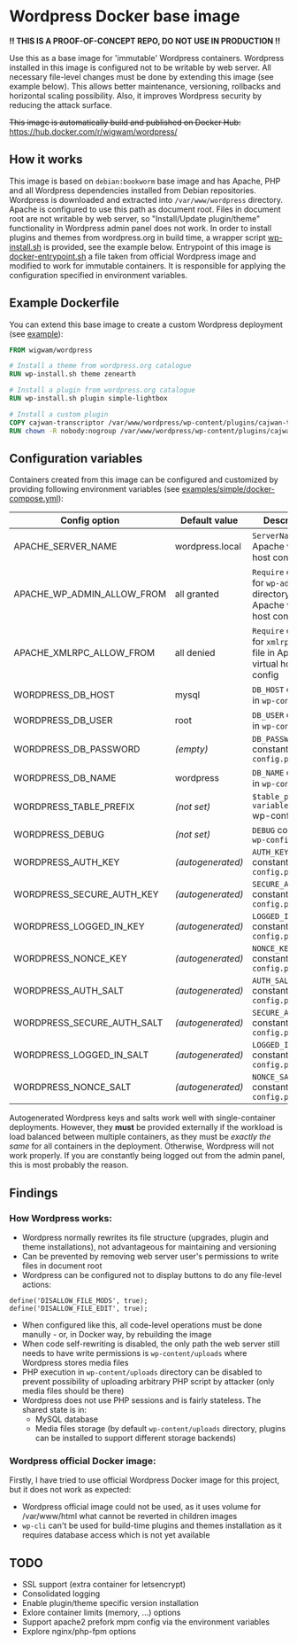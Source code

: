 Wordpress Docker base image
===========================

**!! THIS IS A PROOF-OF-CONCEPT REPO, DO NOT USE IN PRODUCTION !!**

Use this as a base image for 'immutable' Wordpress containers. Wordpress installed in this image is
configured not to be writable by web server. All necessary file-level changes must be done by 
extending this image (see example below). This allows better maintenance, versioning, rollbacks and
horizontal scaling possibility. Also, it improves Wordpress security by reducing the attack surface.

~~This image is automatically build and published on Docker Hub:~~
https://hub.docker.com/r/wigwam/wordpress/


How it works
------------

This image is based on `debian:bookworm` base image and has Apache, PHP and all Wordpress
dependencies installed from Debian repositories. Wordpress is downloaded and extracted into
`/var/www/wordpress` directory. Apache is configured to use this path as document root. Files
in document root are not writable by web server, so "Install/Update plugin/theme" functionality
in Wordpress admin panel does not work. In order to install plugins and themes from wordpress.org in
build time, a wrapper script [wp-install.sh](wp-install.sh) is provided, see the example below.
Entrypoint of this image is [docker-entrypoint.sh](docker-entrypoint.sh) a file taken from official
Wordpress image and modified to work for immutable containers. It is responsible for applying the
configuration specified in environment variables.


Example Dockerfile
------------------

You can extend this base image to create a custom Wordpress deployment 
(see [example](examples/simple/)):

```Dockerfile
FROM wigwam/wordpress

# Install a theme from wordpress.org catalogue
RUN wp-install.sh theme zenearth

# Install a plugin from wordpress.org catalogue
RUN wp-install.sh plugin simple-lightbox

# Install a custom plugin
COPY cajwan-transcriptor /var/www/wordpress/wp-content/plugins/cajwan-transcriptor
RUN chown -R nobody:nogroup /var/www/wordpress/wp-content/plugins/cajwan-transcriptor
```


Configuration variables
-----------------------

Containers created from this image can be configured and customized by providing following
environment variables (see [examples/simple/docker-compose.yml](examples/simple/docker-compose.yml)):

Config option              | Default value     | Description
-------------------------- | ----------------- | -----------
APACHE_SERVER_NAME         | wordpress.local   | `ServerName` in Apache virtual host config
APACHE_WP_ADMIN_ALLOW_FROM | all granted       | `Require` directive for `wp-admin` directory in Apache virtual host config
APACHE_XMLRPC_ALLOW_FROM   | all denied        | `Require` directive for `xmlrpc.php` file in Apache virtual host config
WORDPRESS_DB_HOST          | mysql             | `DB_HOST` constant in `wp-config.php` 
WORDPRESS_DB_USER          | root              | `DB_USER` constant in `wp-config.php`
WORDPRESS_DB_PASSWORD      | *(empty)*         | `DB_PASSWORD` constant in `wp-config.php`
WORDPRESS_DB_NAME          | wordpress         | `DB_NAME` constant in `wp-config.php`
WORDPRESS_TABLE_PREFIX     | *(not set)*       | `$table_prefix`` variable in `wp-config.php`
WORDPRESS_DEBUG            | *(not set)*       | `DEBUG` constant in `wp-config.php`
WORDPRESS_AUTH_KEY         | *(autogenerated)* | `AUTH_KEY` constant in `wp-config.php`
WORDPRESS_SECURE_AUTH_KEY  | *(autogenerated)* | `SECURE_AUTH_KEY` constant in `wp-config.php`
WORDPRESS_LOGGED_IN_KEY    | *(autogenerated)* | `LOGGED_IN_KEY` constant in `wp-config.php`
WORDPRESS_NONCE_KEY        | *(autogenerated)* | `NONCE_KEY` constant in `wp-config.php`
WORDPRESS_AUTH_SALT        | *(autogenerated)* | `AUTH_SALT` constant in `wp-config.php`
WORDPRESS_SECURE_AUTH_SALT | *(autogenerated)* | `SECURE_AUTH_SALT` constant in `wp-config.php`
WORDPRESS_LOGGED_IN_SALT   | *(autogenerated)* | `LOGGED_IN_SALT` constant in `wp-config.php`
WORDPRESS_NONCE_SALT       | *(autogenerated)* | `NONCE_SALT` constant in `wp-config.php`

Autogenerated Wordpress keys and salts work well with single-container deployments. However,
they **must** be provided externally if the workload is load balanced between multiple containers,
as they must be *exactly the same* for all containers in the deployment. Otherwise, Wordpress will
not work properly. If you are constantly being logged out from the admin panel, this is most 
probably the reason.


Findings
--------

### How Wordpress works:

  - Wordpress normally rewrites its file structure (upgrades, plugin and theme installations), not 
    advantageous for maintaining and versioning
  - Can be prevented by removing web server user's permissions to write files in document root
  - Wordpress can be configured not to display buttons to do any file-level actions:
```
define('DISALLOW_FILE_MODS', true);
define('DISALLOW_FILE_EDIT', true);
```
  - When configured like this, all code-level operations must be done manully - or, in Docker way,
    by rebuilding the image
  - When code self-rewriting is disabled, the only path the web server still needs to have write
    permissions is `wp-content/uploads` where Wordpress stores media files
  - PHP execution in `wp-content/uploads` directory can be disabled to prevent possibility of
    uploading arbitrary PHP script by attacker (only media files should be there)
  - Wordpress does not use PHP sessions and is fairly stateless. The shared state is in:
    - MySQL database
    - Media files storage (by default `wp-content/uploads` directory, plugins can be installed to 
      support different storage backends)

### Wordpress official Docker image:

Firstly, I have tried to use official Wordpress Docker image for this project, but it does not work
as expected:

  - Wordpress official image could not be used, as it uses volume for /var/www/html what cannot be
    reverted in children images
  - `wp-cli` can't be used for build-time plugins and themes installation as it requires database
    access which is not yet available


TODO
----
- SSL support (extra container for letsencrypt)
- Consolidated logging
- Enable plugin/theme specific version installation
- Exlore container limits (memory, ...) options
- Support apache2 prefork mpm config via the environment variables
- Explore nginx/php-fpm options
